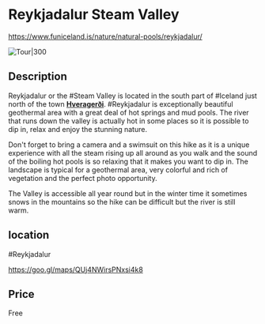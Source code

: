 # Reykjadalur Steam Valley

https://www.funiceland.is/nature/natural-pools/reykjadalur/

![Tour|300](https://www.funiceland.is/media/1636/reykjadalur-bathing.jpg)

## Description

Reykjadalur or the #Steam Valley is located in the south part of #Iceland just north of the town [**Hveragerði**](https://www.funiceland.is/places-to-go/towns-and-villages/hveragerdi/ "Hveragerdi"). #Reykjadalur is exceptionally beautiful geothermal area with a great deal of hot springs and mud pools. The river that runs down the valley is actually hot in some places so it is possible to dip in, relax and enjoy the stunning nature.

Don't forget to bring a camera and a swimsuit on this hike as it is a unique experience with all the steam rising up all around as you walk and the sound of the boiling hot pools is so relaxing that it makes you want to dip in. The landscape is typical for a geothermal area, very colorful and rich of vegetation and the perfect photo opportunity.

The Valley is accessible all year round but in the winter time it sometimes snows in the mountains so the hike can be difficult but the river is still warm.

## location

\#Reykjadalur

https://goo.gl/maps/QUj4NWirsPNxsi4k8

## Price

Free
